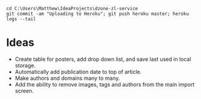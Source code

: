 ```
cd C:\Users\Matthew\IdeaProjects\dzone-zl-service
git commit -am "Uploading to Heroku"; git push heroku master; heroku logs --tail
```

Ideas
======
* Create table for posters, add drop down list, and save last used in local storage.
* Automatically add publication date to top of article.
* Make authors and domains many to many.
* Add the ability to remove images, tags and authors from the main import screen.